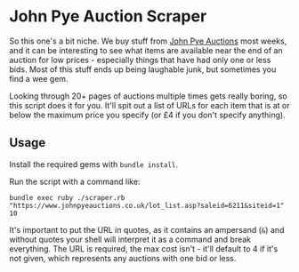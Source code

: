 John Pye Auction Scraper
========================

So this one's a bit niche. We buy stuff from [John Pye
Auctions](https://www.johnpyeauctions.co.uk) most weeks, and it can be
interesting to see what items are available near the end of an auction for low
prices - especially things that have had only one or less bids. Most of this
stuff ends up being laughable junk, but sometimes you find a wee gem.

Looking through 20+ pages of auctions multiple times gets really boring, so this
script does it for you. It'll spit out a list of URLs for each item that is at
or below the maximum price you specify (or £4 if you don't specify anything).

Usage
-----

Install the required gems with `bundle install`.

Run the script with a command like:

```
bundle exec ruby ./scraper.rb "https://www.johnpyeauctions.co.uk/lot_list.asp?saleid=6211&siteid=1" 10
```

It's important to put the URL in quotes, as it contains an ampersand (`&`) and
without quotes your shell will interpret it as a command and break everything.
The URL is required, the max cost isn't - it'll default to 4 if it's not given,
which represents any auctions with one bid or less.

